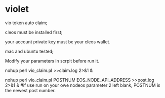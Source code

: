 # violet

vio token auto claim;

cleos must be installed first;

your account private key must be your cleos wallet.

mac and ubuntu tested;

Modify your parameters in scrpit before run it.

nohup perl vio_claim.pl >>claim.log 2>&1 &

nohup perl vio_claim.pl POSTNUM EOS_NODE_API_ADDRESS  >>post.log 2>&1 &    #if use run on your owe nodeos parameter 2 left blank, POSTNUM is the newest post number.

